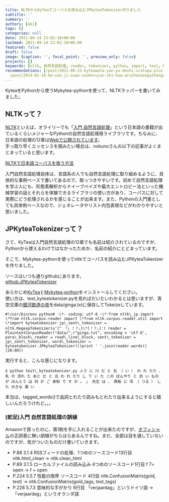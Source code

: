 ```yaml
---
title: NLTKからKyTeaでコーパスを読み込むJPKyteaTokenizer作りました
subtitle: ''
summary: ''
authors: [aki]
tags: []
categories: null
date: 2011-09-14 22:02:18+00:00
lastmod: 2011-09-14 22:02:18+00:00
featured: false
draft: false
image: {caption: '', focal_point: '', preview_only: false}
projects: []
keywords: [nltk, 自然言語処理, reader, tokenizer, python, import, test, kytea, コーパス, ソースコード]
recommendations: [/post/2011-09-23-kyteawota-yan-yu-deshi-uratupa-plus-amatome/, /post/2011-07-15-kytea-jing-du-tekisutojie-xi-turukituto-woruby-pythonkarashi-erumykyteawozuo-tutemita/,
  /post/2014-01-18-ke-xue-ji-suan-niokerujun-zhi-hua-aruihanazepythongazhao-shi-nita-yan-yu-nosieawoduo-tuteiruka/]
---
```

KyteaをPythonから使うMykytea-pythonを使って、NLTKラッパーを書いてみました。

## NLTKって？
[NLTK](http://www.nltk.org/)といえば、オライリーでも「[入門 自然言語処理](http://www.oreilly.co.jp/books/9784873114705/)」という日本語の書籍が出ているくらいメジャーなPythonの自然言語処理用ライブラリです。ちなみに、日本語の処理の12章は[Webで公開されています](http://nltk.googlecode.com/svn/trunk/doc/book-jp/ch12.html)。  
手っ取り早くエッセンスを掴みたい場合は、nokunoさんの以下の記事がよくまとまっていると思います。

[NLTKで日本語コーパスを扱う方法](http://d.hatena.ne.jp/nokuno/20110821/1313884599)

入門自然言語処理自体は、言語系の人でも自然言語処理に取り組めるように、具体的な事例ベースで書いてあるので、取っつきやすいです。初めて自然言語処理を学ぶ人にも、形態素解析からナイーブベイズや最大エントロピー法といった機械学習の話とそれらを体験できるライブラリの使い方があり、コーパスに対して実際にどう処理されるかを感じることが出来ます。また、Pythonの入門書としても具体例ベースなので、ジェネレータやリスト内包表現などがわかりやすいと思いました。

## JPKyteaTokenizerって？
さて、KyTeaは入門自然言語処理の12章でも名前は紹介されているのですが、Pythonから使えるわけではなかったためか、名前の紹介にとどまっています。

そこで、Mykytea-pythonを使ってnltkでコーパスを読み込むJPKyteaTokenizerを作りました。

ソースはいつも通りgithubにあります。  
[github:JPKyteaTokenizer](https://github.com/chezou/JPKyteaTokenizer)

あらかじめ[KyTea](http://www.phontron.com/kytea/index-ja.html)と[Mykytea-python](https://chezo.uno/post/2011-07-15-kytea-jing-du-tekisutojie-xi-turukituto-woruby-pythonkarashi-erumykyteawozuo-tutemita/)をインストールしてください。  
使い方は、test\_kyteatokenizer.pyを見ればだいたいわかるとは思いますが、青空文庫の[銀河鉄道の夜](http://www.aozora.gr.jp/cards/000081/files/456_15050.html)をdata/ginga.txtに保存してTokeizeしています。

    #!/usr/bin/env python# -\*- coding: utf-8 -\*-from nltk\_jp import \*from nltk.corpus.reader import \*from nltk.corpus.reader.util import \*import kyteatokenizer jp\_sent\_tokenizer = nltk.RegexpTokenizer(u'[^ 「」！？。]\*[！？。]') reader = PlaintextCorpusReader("data/",r"ginga.txt", encoding = 'utf-8', para\_block\_reader = read\_line\_block, sent\_tokenizer = jp\_sent\_tokenizer, word\_tokenizer = kyteatokenizer.JPKyteaTokenizer())print ' '.join(reader.words()[20:80])

実行すると、こんな感じになります。

    $ python test\_kyteatokenizer.py ふう に 川 だ と 云 （ い ） わ れ たり 、 乳 の 流れ た あと だ と 云 わ れ たり し て い た この ぼんやり と 白 い もの が ほんとう は 何 か ご 承知 で す か 。 」 先生 は 、 黒板 に 吊 （ つる ） し た 大きな 黒 い

本当は、tagged\_words()で品詞とれたり読みもとれたり出来るようにすると嬉しいんだろうけれど。。。

### (蛇足)入門 自然言語処理の誤植
Amazonで買ったのに、第1刷を手に入れることが出来たのですが、[オフィシャル](http://www.oreilly.co.jp/books/9784873114705/)の正誤表に無い誤植がちらほらあるんですね。まだ、全部は目を通していないのですが、気がついたものだけ書いていきます。
- P.88 3.1.4 RSSフィードの処理、1つめのソースコード13行目 nltk.html\_clean → nltk.clean\_html
- P.89 3.1.5 ローカルファイルの読み込み 4つめのソースコード1行目 f 7= open → f = open
- P.224 5.5.7 性能の限界 ソースコード 4行目 nltk.ConfusionMatrix(gold, test) → nltk.ConfusionMatrix(gold\_tags, test\_tags)
- P.228 5.7.3 意味的な手がかり 6行目 「verjaardag」というドイツ語 →  「verjaardag」というオランダ語


